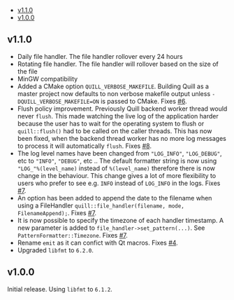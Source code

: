 - [v1.1.0](#v1.1.0)
- [v1.0.0](#v1.0.0)

## v1.1.0
* Daily file handler. The file handler rollover every 24 hours
* Rotating file handler. The file handler will rollover based on the size of the file
* MinGW compatibility
* Added a CMake option `QUILL_VERBOSE_MAKEFILE`. Building Quill as a master project now defaults to non verbose makefile output unless `-DQUILL_VERBOSE_MAKEFILE=ON` is passed to CMake. Fixes [#6](https://github.com/odygrd/quill/issues/6).
* Flush policy improvement. Previously Quill backend worker thread would never `flush`. This made watching the live log of the application harder because the user has to wait for the operating system to flush or `quill::flush()` had to be called on the caller threads. This has now been fixed, when the backend thread worker has no more log messages to process it will automatically `flush`. Fixes [#8](https://github.com/odygrd/quill/issues/8).
* The log level names have been changed from `"LOG_INFO"`, `"LOG_DEBUG"`, etc to `"INFO"`, `"DEBUG"`, etc .. The default formatter string is now using `"LOG_"%(level_name)` instead of `%(level_name)` therefore there is now change in the behaviour. This change gives a lot of more flexibility to users who prefer to see e.g. `INFO` instead of `LOG_INFO` in the logs. Fixes [#7](https://github.com/odygrd/quill/issues/7).
* An option has been added to append the date to the filename when using a FileHandler `quill::file_handler(filename, mode, FilenameAppend);`. Fixes [#7](https://github.com/odygrd/quill/issues/7).
* It is now possible to specify the timezone of each handler timestamp. A new parameter is added to `file_handler->set_pattern(...)`. See `PatternFormatter::Timezone`. Fixes [#7](https://github.com/odygrd/quill/issues/7).
* Rename `emit` as it can confict with Qt macros. Fixes [#4](https://github.com/odygrd/quill/issues/4).
* Upgraded `libfmt` to `6.2.0`.


## v1.0.0
Initial release.
Using `libfmt` to `6.1.2`.
